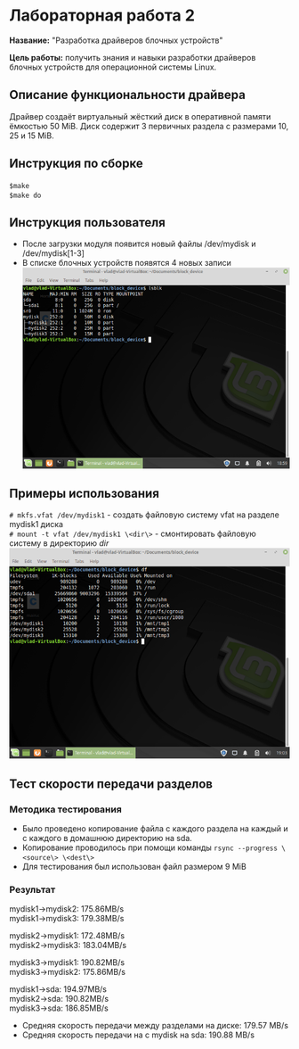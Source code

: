 # Лабораторная работа 2

**Название:** "Разработка драйверов блочных устройств"

**Цель работы:** получить знания и навыки разработки драйверов блочных устройств для операционной системы Linux. 

## Описание функциональности драйвера

Драйвер создаёт виртуальный жёсткий диск в оперативной памяти ёмкостью 50 MiB. Диск содержит 3 первичных раздела с размерами 10, 25 и 15 MiB.

## Инструкция по сборке

`$make`  
`$make do`

## Инструкция пользователя

- После загрузки модуля появится новый файлы /dev/mydisk и /dev/mydisk[1-3]
- В списке блочных устройств появятся 4 новых записи
![Список блочных устройств](https://github.com/SuperJaremy/IO-reports/blob/master/lab2/examples/example2_1.png)

## Примеры использования

`# mkfs.vfat /dev/mydisk1` - создать файловую систему vfat на разделе mydisk1 диска  
`# mount -t vfat /dev/mydisk1 \<dir\>` - смонтировать файловую систему в директорию *dir*  
![Смонтированные файловые системы](https://github.com/SuperJaremy/IO-reports/blob/master/lab2/examples/example2_2.png)

## Тест скорости передачи разделов
### Методика тестирования
- Было проведено копирование файла с каждого раздела на каждый и с каждого в домашнюю директорию на sda.
- Копирование проводилось при помощи команды `rsync --progress \<source\> \<dest\>`
- Для тестирования был использован файл размером 9 MiB
### Результат
mydisk1->mydisk2: 175.86MB/s  
mydisk1->mydisk3: 179.38MB/s  

mydisk2->mydisk1: 172.48MB/s  
mydisk2->mydisk3: 183.04MB/s 

mydisk3->mydisk1: 190.82MB/s  
mydisk3->mydisk2: 175.86MB/s 

mydisk1->sda: 194.97MB/s  
mydisk2->sda: 190.82MB/s  
mydisk3->sda: 186.85MB/s  

- Средняя скорость передачи между разделами на диске: 179.57 MB/s  
- Средняя скорость передачи на с mydisk на sda: 190.88 MB/s
